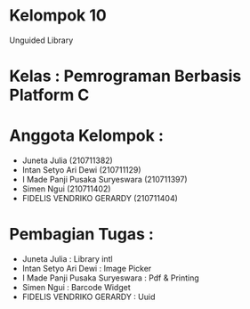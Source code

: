 # Kelompok 10

Unguided Library

# Kelas : Pemrograman Berbasis Platform C
# Anggota Kelompok : 
- Juneta Julia (210711382)
- Intan Setyo Ari Dewi (210711129)
- I Made Panji Pusaka Suryeswara (210711397)
- Simen Ngui (210711402)
- FIDELIS VENDRIKO GERARDY (210711404)

# Pembagian Tugas :
- Juneta Julia : Library intl
- Intan Setyo Ari Dewi : Image Picker
- I Made Panji Pusaka Suryeswara : Pdf & Printing
- Simen Ngui : Barcode Widget
- FIDELIS VENDRIKO GERARDY : Uuid
